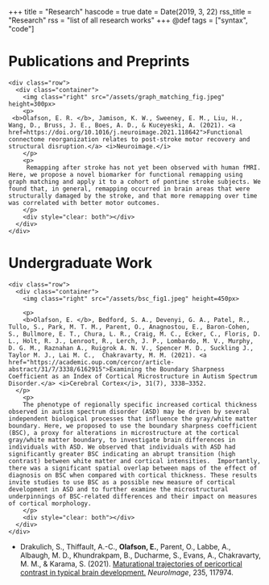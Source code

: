 +++
title = "Research"
hascode = true
date = Date(2019, 3, 22)
rss_title = "Research"
rss = "list of all research works"
+++
@def tags = ["syntax", "code"]


# Publications and Preprints

~~~
<div class="row">
  <div class="container">
    <img class="right" src="/assets/graph_matching_fig.jpeg" height=300px>
    <p>
 <b>Olafson, E. R. </b>, Jamison, K. W., Sweeney, E. M., Liu, H., Wang, D., Bruss, J. E., Boes, A. D., & Kuceyeski, A. (2021). <a href=https://doi.org/10.1016/j.neuroimage.2021.118642">Functional connectome reorganization relates to post-stroke motor recovery and structural disruption.</a> <i>Neuroimage.</i>
    </p>
    <p>
     Remapping after stroke has not yet been observed with human fMRI. Here, we propose a novel biomarker for functional remapping using graph matching and apply it to a cohort of pontine stroke subjects. We found that, in general, remapping occurred in brain areas that were structurally damaged by the stroke, and that more remapping over time was correlated with better motor outcomes. 
    </p>
    <div style="clear: both"></div>
  </div>
</div>
~~~



# Undergraduate Work


~~~
<div class="row">
  <div class="container">
    <img class="right" src="/assets/bsc_fig1.jpeg" height=450px>

    <p>
    <b>Olafson, E. </b>, Bedford, S. A., Devenyi, G. A., Patel, R., Tullo, S., Park, M. T. M., Parent, O., Anagnostou, E., Baron-Cohen, S., Bullmore, E. T., Chura, L. R., Craig, M. C., Ecker, C., Floris, D. L., Holt, R. J., Lenroot, R., Lerch, J. P., Lombardo, M. V., Murphy, D. G. M., Raznahan A., Ruigrok A. N. V., Spencer M. D., Suckling J., Taylor M. J., Lai M. C.,  Chakravarty, M. M. (2021). <a href="https://academic.oup.com/cercor/article-abstract/31/7/3338/6162915">Examining the Boundary Sharpness Coefficient as an Index of Cortical Microstructure in Autism Spectrum Disorder.</a> <i>Cerebral Cortex</i>, 31(7), 3338–3352.
  </p>
    <p>
    The phenotype of regionally specific increased cortical thickness observed in autism spectrum disorder (ASD) may be driven by several independent biological processes that influence the gray/white matter boundary. Here, we proposed to use the boundary sharpness coefficient (BSC), a proxy for alterations in microstructure at the cortical gray/white matter boundary, to investigate brain differences in individuals with ASD. We observed that individuals with ASD had significantly greater BSC indicating an abrupt transition (high contrast) between white matter and cortical intensities.  Importantly, there was a significant spatial overlap between maps of the effect of diagnosis on BSC when compared with cortical thickness. These results invite studies to use BSC as a possible new measure of cortical development in ASD and to further examine the microstructural underpinnings of BSC-related differences and their impact on measures of cortical morphology.
    </p>
    <div style="clear: both"></div>
  </div>
</div>
~~~




* Drakulich, S., Thiffault, A.-C., **Olafson, E.**, Parent, O., Labbe, A., Albaugh, M. D., Khundrakpam, B., Ducharme, S., Evans, A., Chakravarty, M. M., & Karama, S. (2021). [Maturational trajectories of pericortical contrast in typical brain development.](https://www.sciencedirect.com/science/article/pii/S1053811921002512) _NeuroImage_, 235, 117974.


